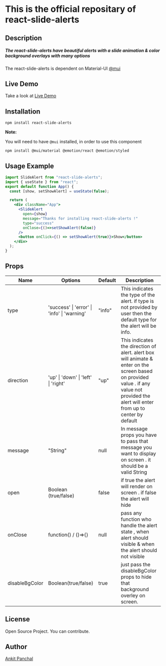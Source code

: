 # This is the official repositary of react-slide-alerts

## Description

##### The react-slide-alerts have beautiful alerts with a slide animation & color background overlays with many options
The react-slide-alerts is dependent on Material-UI  [@mui](https://mui.com)
## Live Demo

Take a look at [Live Demo](http://hamidreza-nateghi.github.io/mui-button)

## Installation

```shell
npm install react-slide-alerts
```

**Note:**

You will need to have `@mui` installed, in order to use this component

```shell
npm install @mui/material @emotion/react @emotion/styled
```

## Usage Example

```jsx
import SlideAlert from "react-slide-alerts";
import { useState } from "react";
export default function App() {
  const [show, setShowAlert] = useState(false);

  return (
    <div className="App">
      <SlideAlert
        open={show}
        message="Thanks for installing react-slide-alerts !"
        type="success"
        onClose={()=>setShowAlert(false)}
      />
      <button onClick={() => setShowAlert(true)}>Show</button>
    </div>
  );
}

```

## Props

| Name  | Options  | Default | Description  |
| ----- | --------- | --------- | --------- |
| type | 'success' \| 'error' \| 'info' \| 'warning' | "info" | This indicates the type of the alert. if type is not provided by user then the default type for the alert will be info. |
| direction | 'up' \| 'down' \| 'left' \| 'right' | "up" | This indicates the direction of alert. alert box will animate & enter on the screen based on provided value . if any value not provided the alert will enter from up to center by default|
| message | "String" | null | In message props you have to pass that message you want to display on screen . it should be a valid String|
| open | Boolean (true/false) | false | if true the alert will render on screen . if false the alert will hide|
| onClose | function() / ()=>{} | null | pass any function who handle the alert state , when alert should visible & when the alert should not visible |
| disableBgColor | Boolean(true/false) | true | just pass the disableBgColor props to hide that background overley on  screen.  |

## License

Open Source Project. You can contribute.

## Author

[Ankit Panchal](http://ankitpanchal.in)
